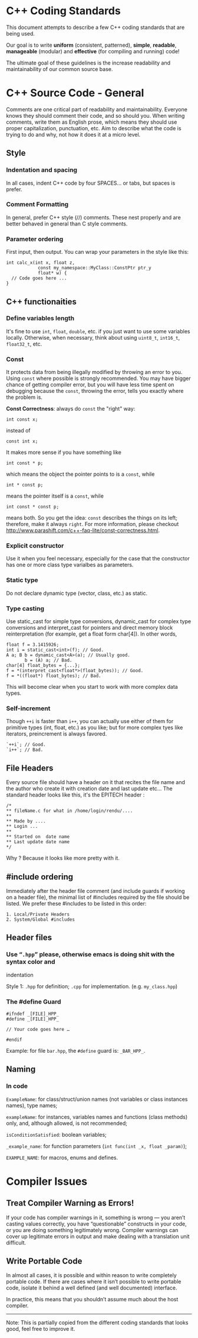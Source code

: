 # C++ Coding Standards

This document attempts to describe a few C++ coding standards that are being used.

Our goal is to write **uniform** (consistent, patterned), **simple**, **readable**, **manageable** (modular) and **effective** (for compiling and running) code!

The ultimate goal of these guidelines is the increase readability and maintainability of our common source base.

# C++ Source Code - General

Comments are one critical part of readability and maintainability. Everyone knows they should comment their code, and so should you. When writing comments, write them as English prose, which means they should use proper capitalization, punctuation, etc. Aim to describe what the code is trying to do and why, not how it does it at a micro level.

## Style

### Indentation and spacing
In all cases, indent C++ code by four SPACES... or tabs, but spaces is prefer.

### Comment Formatting
In general, prefer C++ style (//) comments. These nest properly and are better behaved in general than C style comments.

### Parameter ordering

First input, then output. You can wrap your parameters in the style like this:

    int calc_x(int x, float z,
                const my_namespace::MyClass::ConstPtr ptr_y
                float* w) {
      // Code goes here ...
    }

## C++ functionaities

### Define variables length

It's fine to use `int`, `float`, `double`, etc. if you just want to use some variables locally. Otherwise, when necessary, think about using `uint8_t`, `int16_t`, `float32_t`, etc. 

### Const

It protects data from being illegally modified by throwing an error to you. Using `const` where possible is strongly recommended. You may have bigger chance of getting compiler error, but you will have less time spent on debugging because the `const`, throwing the error, tells you exactly where the problem is.

**Const Correctness**: always do `const` the "right" way:

    int const x;

instead of

    const int x;

It makes more sense if you have something like

    int const * p;

which means the object the pointer points to is a `const`, while

    int * const p;

means the pointer itself is a `const`, while

    int const * const p;

means both. So you get the idea: `const` describes the things on its left; therefore, make it always `right`. For more information, please checkout http://www.parashift.com/c++-faq-lite/const-correctness.html.

### Explicit constructor

Use it when you feel necessary, especially for the case that the constructor has one or more class type varialbes as parameters.

### Static type

Do not declare dynamic type (vector, class, etc.) as static.

### Type casting

Use static_cast<TYPE> for simple type conversions, dynamic_cast<TYPE> for complex type conversions and interpret_cast<TYPE> for pointers and direct memory block reinterpretation (for example, get a float form char[4]). In other words,

    float f = 3.1415926;
    int i = static_cast<int>(f); // Good.
    A a; B b = dynamic_cast<A>(a); // Usually good.
           b = (A) a; // Bad.
    char[4] float_bytes = {...};
    f = *(interpret_cast<float*>(float_bytes)); // Good.
    f = *((float*) float_bytes); // Bad.

This will become clear when you start to work with more complex data types.

### Self-increment

Though `++i` is faster than `i++`, you can actually use either of them for primitive types (int, float, etc.) as you like; but for more complex tyes like iterators, preincrement is always favored.

    `++i`; // Good.
    `i++`; // Bad.

## File Headers

Every source file should have a header on it that recites the file name and the author who create it with creation date and last update etc... The standard header looks like this, it's the EPITECH header :

```
/*
** fileName.c for what in /home/login/rendu/....
**
** Made by ....
** Login ...
**
** Started on  date name
** Last update date name
*/
```
Why ? Because it looks like more pretty with it.

## \#include ordering

Immediately after the header file comment (and include guards if working on a header file), the minimal list of #includes required by the file should be listed. We prefer these \#includes to be listed in this order:

    1. Local/Private Headers
    2. System/Global #includes

## Header files

### Use “`.hpp`” please, otherwise emacs is doing shit with the syntax color and
indentation

Style 1: `.hpp` for definition; `.cpp` for implementation. (e.g. `my_class.hpp`)

### The #define Guard

    #ifndef _[FILE]_HPP_
    #define _[FILE]_HPP_

    // Your code goes here …
    
    #endif

Example: for file `bar.hpp`, the `#define` guard is: `_BAR_HPP_`.

## Naming

### In code

`ExampleName`: for class/struct/union names (not variables or class instances names), type names;

`exampleName`: for instances, variables names and functions (class methods) only, and, although allowed, is not recommended;

`isConditionSatisfied`: boolean variables;

`_example_name`: for function parameters (`int func(int _x, float _param)`);

`EXAMPLE_NAME`: for macros, enums and defines.

# Compiler Issues

## Treat Compiler Warning as Errors!
If your code has compiler warnings in it, something is wrong — you aren’t casting values correctly, you have “questionable” constructs in your code, or you are doing something legitimately wrong. Compiler warnings can cover up legitimate errors in output and make dealing with a translation unit difficult.

## Write Portable Code 
In almost all cases, it is possible and within reason to write completely portable code. If there are cases where it isn’t possible to write portable code, isolate it behind a well defined (and well documented) interface.

In practice, this means that you shouldn’t assume much about the host compiler.

***
Note: This is partially copied from the different coding standards that looks
good, feel free to improve it.
